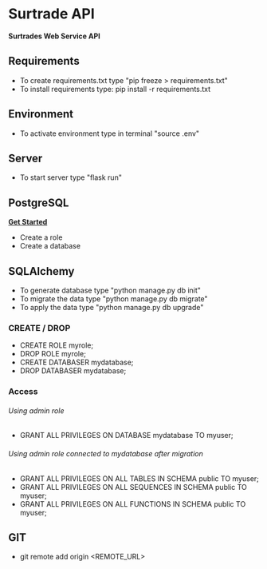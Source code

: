 # Surtrade API
**Surtrades Web Service API**

## Requirements
- To create requirements.txt type "pip freeze > requirements.txt"
- To install requirements type: pip install -r requirements.txt

## Environment
- To activate environment type in terminal "source .env"

## Server
- To start server type "flask run"

## PostgreSQL 
**[Get Started](https://www.codementor.io/devops/tutorial/getting-started-postgresql-server-mac-osx)**
- Create a role
- Create a database

## SQLAlchemy
- To generate database type "python manage.py db init"
- To migrate the data type "python manage.py db migrate"
- To apply the data type "python manage.py db upgrade"

### CREATE / DROP
- CREATE ROLE myrole;
- DROP ROLE myrole;
- CREATE DATABASER mydatabase;
- DROP DATABASER mydatabase;

### Access
###### Using admin role
- GRANT ALL PRIVILEGES ON DATABASE mydatabase TO myuser;

###### Using admin role connected to mydatabase after migration
- GRANT ALL PRIVILEGES ON ALL TABLES IN SCHEMA public TO myuser;
- GRANT ALL PRIVILEGES ON ALL SEQUENCES IN SCHEMA public TO myuser;
- GRANT ALL PRIVILEGES ON ALL FUNCTIONS IN SCHEMA public TO myuser;

## GIT
- git remote add origin  <REMOTE_URL> 